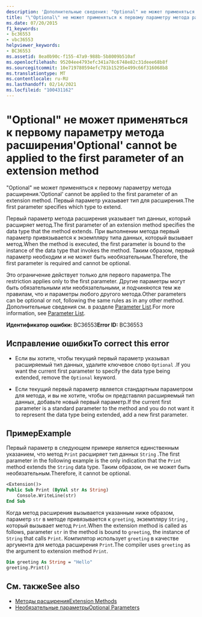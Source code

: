 ```yaml
---
description: 'Дополнительные сведения: "Optional" не может применяться к первому параметру метода расширения'
title: "\"Optional\" не может применяться к первому параметру метода расширения"
ms.date: 07/20/2015
f1_keywords:
- bc36553
- vbc36553
helpviewer_keywords:
- BC36553
ms.assetid: 8ea0b90c-f155-47a9-988b-5b8009b510af
ms.openlocfilehash: 95204ee4793efc341a78c6748e82c31deee68b8f
ms.sourcegitcommit: 10e719780594efc781b15295e499c66f316068b8
ms.translationtype: MT
ms.contentlocale: ru-RU
ms.lasthandoff: 02/14/2021
ms.locfileid: "100431162"
---
```

# <a name="optional-cannot-be-applied-to-the-first-parameter-of-an-extension-method"></a><span data-ttu-id="bd00c-103">"Optional" не может применяться к первому параметру метода расширения</span><span class="sxs-lookup"><span data-stu-id="bd00c-103">'Optional' cannot be applied to the first parameter of an extension method</span></span>

<span data-ttu-id="bd00c-104">"Optional" не может применяться к первому параметру метода расширения.</span><span class="sxs-lookup"><span data-stu-id="bd00c-104">'Optional' cannot be applied to the first parameter of an extension method.</span></span> <span data-ttu-id="bd00c-105">Первый параметр указывает тип для расширения.</span><span class="sxs-lookup"><span data-stu-id="bd00c-105">The first parameter specifies which type to extend.</span></span>  
  
 <span data-ttu-id="bd00c-106">Первый параметр метода расширения указывает тип данных, который расширяет метод.</span><span class="sxs-lookup"><span data-stu-id="bd00c-106">The first parameter of an extension method specifies the data type that the method extends.</span></span> <span data-ttu-id="bd00c-107">При выполнении метода первый параметр привязывается к экземпляру типа данных, который вызывает метод.</span><span class="sxs-lookup"><span data-stu-id="bd00c-107">When the method is executed, the first parameter is bound to the instance of the data type that invokes the method.</span></span> <span data-ttu-id="bd00c-108">Таким образом, первый параметр необходим и не может быть необязательным.</span><span class="sxs-lookup"><span data-stu-id="bd00c-108">Therefore, the first parameter is required and cannot be optional.</span></span>  
  
 <span data-ttu-id="bd00c-109">Это ограничение действует только для первого параметра.</span><span class="sxs-lookup"><span data-stu-id="bd00c-109">The restriction applies only to the first parameter.</span></span> <span data-ttu-id="bd00c-110">Другие параметры могут быть обязательными или необязательными, и подчиняются тем же правилам, что и параметры любого другого метода.</span><span class="sxs-lookup"><span data-stu-id="bd00c-110">Other parameters can be optional or not, following the same rules as in any other method.</span></span> <span data-ttu-id="bd00c-111">Дополнительные сведения см. в разделе [Parameter List](../language-reference/statements/parameter-list.md).</span><span class="sxs-lookup"><span data-stu-id="bd00c-111">For more information, see [Parameter List](../language-reference/statements/parameter-list.md).</span></span>  
  
 <span data-ttu-id="bd00c-112">**Идентификатор ошибки:** BC36553</span><span class="sxs-lookup"><span data-stu-id="bd00c-112">**Error ID:** BC36553</span></span>  
  
## <a name="to-correct-this-error"></a><span data-ttu-id="bd00c-113">Исправление ошибки</span><span class="sxs-lookup"><span data-stu-id="bd00c-113">To correct this error</span></span>  
  
- <span data-ttu-id="bd00c-114">Если вы хотите, чтобы текущий первый параметр указывал расширяемый тип данных, удалите ключевое слово `Optional` .</span><span class="sxs-lookup"><span data-stu-id="bd00c-114">If you want the current first parameter to specify the data type being extended, remove the `Optional` keyword.</span></span>  
  
- <span data-ttu-id="bd00c-115">Если текущий первый параметр является стандартным параметром для метода, и вы не хотите, чтобы он представлял расширяемый тип данных, добавьте новый первый параметр.</span><span class="sxs-lookup"><span data-stu-id="bd00c-115">If the current first parameter is a standard parameter to the method and you do not want it to represent the data type being extended, add a new first parameter.</span></span>  
  
## <a name="example"></a><span data-ttu-id="bd00c-116">Пример</span><span class="sxs-lookup"><span data-stu-id="bd00c-116">Example</span></span>  

 <span data-ttu-id="bd00c-117">Первый параметр в следующем примере является единственным указанием, что метод `Print` расширяет тип данных `String` .</span><span class="sxs-lookup"><span data-stu-id="bd00c-117">The first parameter in the following example is the only indication that the `Print` method extends the `String` data type.</span></span> <span data-ttu-id="bd00c-118">Таким образом, он не может быть необязательным.</span><span class="sxs-lookup"><span data-stu-id="bd00c-118">Therefore, it cannot be optional.</span></span>  
  
```vb  
<Extension()>  
Public Sub Print (ByVal str As String)  
    Console.WriteLine(str)  
End Sub  
```  
  
 <span data-ttu-id="bd00c-119">Когда метод расширения вызывается указанным ниже образом, параметр `str` в методе привязывается к `greeting`, экземпляру `String` , который вызывает метод `Print`.</span><span class="sxs-lookup"><span data-stu-id="bd00c-119">When the extension method is called as follows, parameter `str` in the method is bound to `greeting`, the instance of `String` that calls `Print`.</span></span> <span data-ttu-id="bd00c-120">Компилятор использует `greeting` в качестве аргумента для метода расширения `Print`.</span><span class="sxs-lookup"><span data-stu-id="bd00c-120">The compiler uses `greeting` as the argument to extension method `Print`.</span></span>  
  
```vb  
Dim greeting As String = "Hello"  
greeting.Print()  
```  
  
## <a name="see-also"></a><span data-ttu-id="bd00c-121">См. также</span><span class="sxs-lookup"><span data-stu-id="bd00c-121">See also</span></span>

- [<span data-ttu-id="bd00c-122">Методы расширения</span><span class="sxs-lookup"><span data-stu-id="bd00c-122">Extension Methods</span></span>](../programming-guide/language-features/procedures/extension-methods.md)
- [<span data-ttu-id="bd00c-123">Необязательные параметры</span><span class="sxs-lookup"><span data-stu-id="bd00c-123">Optional Parameters</span></span>](../programming-guide/language-features/procedures/optional-parameters.md)
